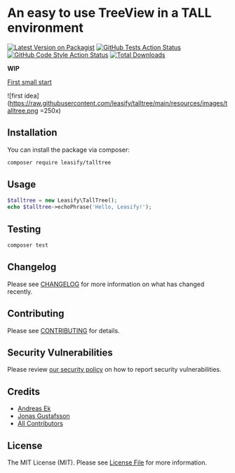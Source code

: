 # An easy to use  TreeView in a TALL environment

[![Latest Version on Packagist](https://img.shields.io/packagist/v/leasify/talltree.svg?style=flat-square)](https://packagist.org/packages/leasify/talltree)
[![GitHub Tests Action Status](https://img.shields.io/github/workflow/status/leasify/talltree/run-tests?label=tests)](https://github.com/leasify/talltree/actions?query=workflow%3Arun-tests+branch%3Amain)
[![GitHub Code Style Action Status](https://img.shields.io/github/workflow/status/leasify/talltree/Check%20&%20fix%20styling?label=code%20style)](https://github.com/leasify/talltree/actions?query=workflow%3A"Check+%26+fix+styling"+branch%3Amain)
[![Total Downloads](https://img.shields.io/packagist/dt/leasify/talltree.svg?style=flat-square)](https://packagist.org/packages/leasify/talltree)

**WIP**

[First small start](https://play.tailwindcss.com/uiDmKqbvXW)

![first idea](https://raw.githubusercontent.com/leasify/talltree/main/resources/images/talltree.png =250x)
## Installation

You can install the package via composer:

```bash
composer require leasify/talltree
```

## Usage

```php
$talltree = new Leasify\TallTree();
echo $talltree->echoPhrase('Hello, Leasify!');
```

## Testing

```bash
composer test
```

## Changelog

Please see [CHANGELOG](CHANGELOG.md) for more information on what has changed recently.

## Contributing

Please see [CONTRIBUTING](.github/CONTRIBUTING.md) for details.

## Security Vulnerabilities

Please review [our security policy](../../security/policy) on how to report security vulnerabilities.

## Credits

- [Andreas Ek](https://github.com/ekandreas)
- [Jonas Gustafsson](https://github.com/daggemarren)
- [All Contributors](../../contributors)

## License

The MIT License (MIT). Please see [License File](LICENSE.md) for more information.

